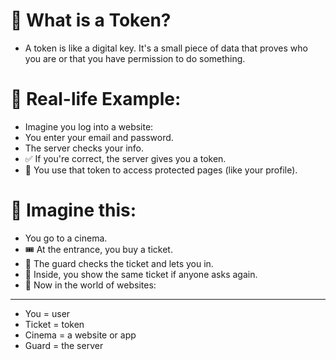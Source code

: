 # 🔐 What is a Token?
- A token is like a digital key. It's a small piece of data that proves who you are or that you have permission to do something.

# 🧠 Real-life Example:
- Imagine you log into a website:
- You enter your email and password.
- The server checks your info.
- ✅ If you're correct, the server gives you a token.
- 🪪 You use that token to access protected pages (like your profile).

# 🧒 Imagine this:
- You go to a cinema.
- 🎟️ At the entrance, you buy a ticket.
- 👮 The guard checks the ticket and lets you in.
- 🍿 Inside, you show the same ticket if anyone asks again.
- 🧾 Now in the world of websites:

---------------
- You = user
- Ticket = token
- Cinema = a website or app
- Guard = the server